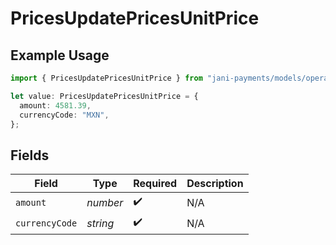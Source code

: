 # PricesUpdatePricesUnitPrice

## Example Usage

```typescript
import { PricesUpdatePricesUnitPrice } from "jani-payments/models/operations";

let value: PricesUpdatePricesUnitPrice = {
  amount: 4581.39,
  currencyCode: "MXN",
};
```

## Fields

| Field              | Type               | Required           | Description        |
| ------------------ | ------------------ | ------------------ | ------------------ |
| `amount`           | *number*           | :heavy_check_mark: | N/A                |
| `currencyCode`     | *string*           | :heavy_check_mark: | N/A                |